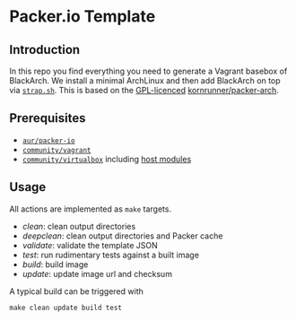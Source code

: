 # Packer.io Template

## Introduction

In this repo you find everything you need to generate a Vagrant basebox of BlackArch. We install a minimal ArchLinux and then add BlackArch on top via [`strap.sh`](https://github.com/BlackArch/blackarch-site/blob/master/strap.sh).
This is based on the [GPL-licenced](https://github.com/kornrunner/packer-arch/blob/12748faaa76933281046cc5206c59436ffd75434/LICENSE) [kornrunner/packer-arch](https://github.com/kornrunner/packer-arch/tree/12748faaa76933281046cc5206c59436ffd75434).

## Prerequisites

* [`aur/packer-io`](https://aur.archlinux.org/packages/packer-io/)
* [`community/vagrant`](https://www.archlinux.org/packages/community/x86_64/vagrant/)
* [`community/virtualbox`](https://www.archlinux.org/packages/community/x86_64/virtualbox/) including [host modules](https://wiki.archlinux.org/index.php/VirtualBox#Load_the_VirtualBox_kernel_modules)

## Usage

All actions are implemented as `make` targets.

* *clean*: clean output directories
* *deepclean*: clean output directories and Packer cache
* *validate*: validate the template JSON
* *test*: run rudimentary tests against a built image
* *build*: build image
* *update*: update image url and checksum


A typical build can be triggered with

    make clean update build test
